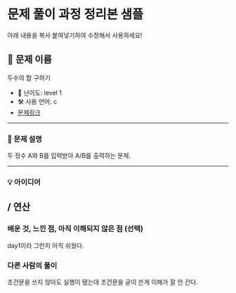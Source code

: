 # 문제 풀이 과정 정리본 샘플

아래 내용을 복사 붙여넣기하여 수정해서 사용하세요!

## 📘 문제 이름

두수의 합 구하기

- 🧩 난이도: level 1
- 🛠 사용 언어: c
- [문제링크](https://school.programmers.co.kr/learn/courses/30/lessons/120802)

---

### 🧠 문제 설명

두 정수 A와 B를 입력받아 A/B를 출력하는 문제.

---

### 💡 아이디어

## / 연산

### 배운 것, 느낀 점, 아직 이해되지 않은 점 (선택)

day1이라 그런지 아직 쉬웠다.

### 다른 사람의 풀이

조건문을 쓰지 않아도 실행이 됐는데 조건문을 굳이 쓴게 이해가 잘 안 간다.
